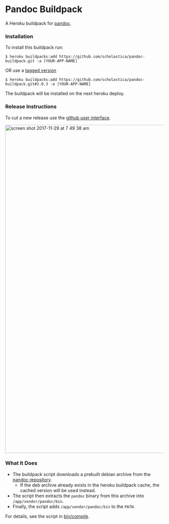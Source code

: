 # Pandoc Buildpack

A Heroku buildpack for [pandoc](http://pandoc.org).

### Installation

To install this buildpack run:
```
$ heroku buildpacks:add https://github.com/scholastica/pandoc-buildpack.git -a [YOUR-APP-NAME]
```

OR use a [tagged version](https://github.com/scholastica/pandoc-buildpack/releases)

```
$ heroku buildpacks:add https://github.com/scholastica/pandoc-buildpack.git#2.0.3 -a [YOUR-APP-NAME]
```

The buildpack will be installed on the next heroku deploy.

### Release Instructions

To cut a new release use
the [github user interface](https://github.com/scholastica/pandoc-buildpack/releases).

<img width="1039" alt="screen shot 2017-11-29 at 7 49 38 am" src="https://user-images.githubusercontent.com/72979/33378366-2cf43714-d4da-11e7-9f87-f4f472206388.png">



### What It Does

* The buildpack script downloads a prebuilt debian archive
from the [pandoc repository](https://github.com/jgm/pandoc/releases).
    * If the deb archive already exists in the heroku buildpack cache, the cached
    version will be used instead.
* The script then extracts the `pandoc` binary from this archive into `/app/vendor/pandoc/bin`.
* Finally, the script adds `/app/vendor/pandoc/bin` to the `PATH`.

For details, see the script in [bin/compile](,/bin/compile).
